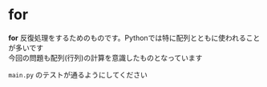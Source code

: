 # for

**for** 反復処理をするためのものです。Pythonでは特に配列とともに使われることが多いです  
今回の問題も配列(行列)の計算を意識したものとなっています

`main.py` のテストが通るようにしてください
